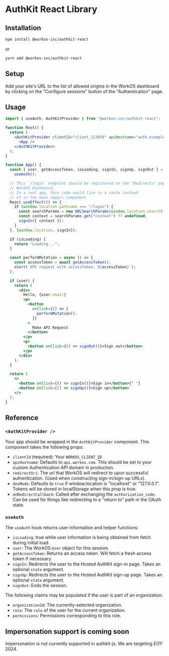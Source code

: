 # AuthKit React Library

## Installation

```bash
npm install @workos-inc/authkit-react
```

or

```bash
yarn add @workos-inc/authkit-react
```

## Setup

Add your site's URL to the list of allowed origins in the WorkOS dashboard by
clicking on the "Configure sessions" button of the "Authentication" page.

## Usage

```jsx
import { useAuth, AuthKitProvider } from "@workos-inc/authkit-react";

function Root() {
  return (
    <AuthKitProvider clientId="client_123456" apiHostname="auth.example.com">
      <App />
    </AuthKitProvider>
  );
}

function App() {
  const { user, getAccessToken, isLoading, signIn, signUp, signOut } =
    useAuth();

  // This `/login` endpoint should be registered on the "Redirects" page of the
  // WorkOS Dashboard.
  // In a real app, this code would live in a route instead
  // of in the main <App/> component
  React.useEffect(() => {
    if (window.location.pathname === "/login") {
      const searchParams = new URLSearchParams(window.location.search);
      const context = searchParams.get("context") ?? undefined;
      signIn({ context });
    }
  }, [window.location, signIn]);

  if (isLoading) {
    return "Loading...";
  }

  const performMutation = async () => {
    const accessToken = await getAccessToken();
    alert(`API request with accessToken: ${accessToken}`);
  };

  if (user) {
    return (
      <div>
        Hello, {user.email}
        <p>
          <button
            onClick={() => {
              performMutation();
            }}
          >
            Make API Request
          </button>
        </p>
        <p>
          <button onClick={() => signOut()}>Sign out</button>
        </p>
      </div>
    );
  }

  return (
    <>
      <button onClick={() => signIn()}>Sign in</button>{" "}
      <button onClick={() => signUp()}>Sign up</button>
    </>
  );
}
```

## Reference

### `<AuthKitProvider />`

Your app should be wrapped in the `AuthKitProvider` component. This component
takes the following props:

* `clientId` (required): Your `WORKOS_CLIENT_ID`
* `apiHostname`: Defaults to `api.workos.com`. This should be set to your custom Authentication API domain in production.
* `redirectUri`: The url that WorkOS will redirect to upon successful authentication. (Used when constructing sign-in/sign-up URLs).
* `devMode`: Defaults to `true` if window.location is "localhost" or "127.0.0.1". Tokens will be stored in localStorage when this prop is true.
* `onRedirectCallback`: Called after exchanging the
  `authorization_code`. Can be used for things like redirecting to a "return
  to" path in the OAuth state.

### `useAuth`

The `useAuth` hook returns user information and helper functions:

* `isLoading`: true while user information is being obtained from fetch during initial load.
* `user`: The WorkOS `User` object for this session.
* `getAccessToken`: Returns an access token. Will fetch a fresh access token if necessary.
* `signIn`: Redirects the user to the Hosted AuthKit sign-in page. Takes an optional `state` argument.
* `signUp`: Redirects the user to the Hosted AuthKit sign-up page. Takes an optional `state` argument.
* `signOut`: Ends the session.

The following claims may be populated if the user is part of an organization:

* `organizationId`: The currently-selected organization.
* `role`: The `role` of the user for the current organization.
* `permissions`: Permissions corresponding to this role.

## Impersonation support is coming soon

Impersonation is not currently supported in authkit-js. We are targeting EOY 2024.
